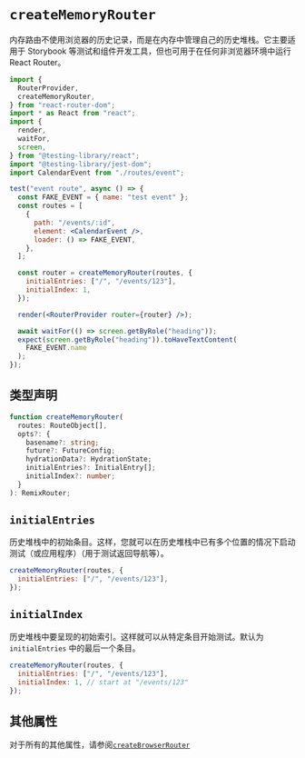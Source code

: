 # `createMemoryRouter`

内存路由不使用浏览器的历史记录，而是在内存中管理自己的历史堆栈。它主要适用于 Storybook 等测试和组件开发工具，但也可用于在任何非浏览器环境中运行 React Router。

```jsx
import {
  RouterProvider,
  createMemoryRouter,
} from "react-router-dom";
import * as React from "react";
import {
  render,
  waitFor,
  screen,
} from "@testing-library/react";
import "@testing-library/jest-dom";
import CalendarEvent from "./routes/event";

test("event route", async () => {
  const FAKE_EVENT = { name: "test event" };
  const routes = [
    {
      path: "/events/:id",
      element: <CalendarEvent />,
      loader: () => FAKE_EVENT,
    },
  ];

  const router = createMemoryRouter(routes, {
    initialEntries: ["/", "/events/123"],
    initialIndex: 1,
  });

  render(<RouterProvider router={router} />);

  await waitFor(() => screen.getByRole("heading"));
  expect(screen.getByRole("heading")).toHaveTextContent(
    FAKE_EVENT.name
  );
});
```

## 类型声明

```ts
function createMemoryRouter(
  routes: RouteObject[],
  opts?: {
    basename?: string;
    future?: FutureConfig;
    hydrationData?: HydrationState;
    initialEntries?: InitialEntry[];
    initialIndex?: number;
  }
): RemixRouter;
```

## `initialEntries`

历史堆栈中的初始条目。这样，您就可以在历史堆栈中已有多个位置的情况下启动测试（或应用程序）（用于测试返回导航等）。

```jsx
createMemoryRouter(routes, {
  initialEntries: ["/", "/events/123"],
});
```

## `initialIndex`

历史堆栈中要呈现的初始索引。这样就可以从特定条目开始测试。默认为 `initialEntries` 中的最后一个条目。

```jsx
createMemoryRouter(routes, {
  initialEntries: ["/", "/events/123"],
  initialIndex: 1, // start at "/events/123"
});
```

## 其他属性

对于所有的其他属性，请参阅[`createBrowserRouter`](https://baimingxuan.github.io/react-router6-doc/routers/create-browser-router)
